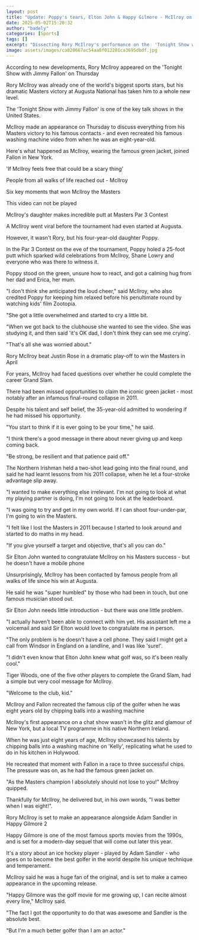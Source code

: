 ```yaml
---
layout: post
title: "Update: Poppy's tears, Elton John & Happy Gilmore - McIlroy on Jimmy Fallon show"
date: 2025-05-02T15:20:32
author: "badely"
categories: [Sports]
tags: []
excerpt: "Dissecting Rory McIlroy's performance on the  'Tonight Show with Jimmy Fallon' - including a chipping contest and his Masters doubts."
image: assets/images/ca820667ac54aa0f012281ca3695dbdf.jpg
---
```


According to new developments, Rory McIlroy appeared on the 'Tonight Show with Jimmy Fallon' on Thursday

Rory McIlroy was already one of the world's biggest sports stars, but his dramatic Masters victory at Augusta National has taken him to a whole new level. 

The 'Tonight Show with Jimmy Fallon' is one of the key talk shows in the United States.

McIlroy made an appearance on Thursday to discuss everything from his Masters victory to his famous contacts - and even recreated his famous washing machine video from when he was an eight-year-old.

Here's what happened as McIlroy, wearing the famous green jacket, joined Fallon in New York.

'If McIlroy feels free that could be a scary thing'

People from all walks of life reached out - McIlroy

Six key moments that won McIlroy the Masters

This video can not be played

McIlroy's daughter makes incredible putt at Masters Par 3 Contest

A McIlroy went viral before the tournament had even started at Augusta. 

However, it wasn't Rory, but his four-year-old daughter Poppy. 

In the Par 3 Contest on the eve of the tournament, Poppy holed a 25-foot putt which sparked wild celebrations from McIlroy, Shane Lowry and everyone who was there to witness it.

Poppy stood on the green, unsure how to react, and got a calming hug from her dad and Erica, her mum.

"I don't think she anticipated the loud cheer," said McIlroy, who also credited Poppy for keeping him relaxed before his penultimate round by watching kids' film Zootopia.

"She got a little overwhelmed and started to cry a little bit. 

"When we got back to the clubhouse she wanted to see the video. She was studying it, and then said 'it's OK dad, I don't think they can see me crying'.

"That's all she was worried about."

Rory McIlroy beat Justin Rose in a dramatic play-off to win the Masters in April

For years, McIlroy had faced questions over whether he could complete the career Grand Slam.

There had been missed opportunities to claim the iconic green jacket - most notably after an infamous final-round collapse in 2011. 

Despite his talent and self belief, the 35-year-old admitted to wondering if he had missed his opportunity.

"You start to think if it is ever going to be your time," he said.

"I think there's a good message in there about never giving up and keep coming back. 

"Be strong, be resilient and that patience paid off."

The Northern Irishman held a two-shot lead going into the final round, and said he had learnt lessons from his 2011 collapse, when he let a four-stroke advantage slip away.

"I wanted to make everything else irrelevant. I'm not going to look at what my playing partner is doing, I'm not going to look at the leaderboard. 

"I was going to try and get in my own world. If I can shoot four-under-par, I'm going to win the Masters. 

"I felt like I lost the Masters in 2011 because I started to look around and started to do maths in my head.

"If you give yourself a target and objective, that's all you can do."

Sir Elton John wanted to congratulate McIlroy on his Masters success - but he doesn't have a mobile phone

Unsurprisingly, McIlroy has been contacted by famous people from all walks of life since his win at Augusta.

He said he was "super humbled" by those who had been in touch, but one famous musician stood out.

Sir Elton John needs little introduction - but there was one little problem.

"I actually haven't been able to connect with him yet. His assistant left me a voicemail and said Sir Elton would love to congratulate me in person.

"The only problem is he doesn't have a cell phone. They said I might get a call from Windsor in England on a landline, and I was like 'sure!'.

"I didn't even know that Elton John knew what golf was, so it's been really cool."

Tiger Woods, one of the five other players to complete the Grand Slam, had a simple but very cool message for McIlroy.

"Welcome to the club, kid."

McIlroy and Fallon recreated the famous clip of the golfer when he was eight years old by chipping balls into a washing machine

McIlroy's first appearance on a chat show wasn't in the glitz and glamour of New York, but a local TV programme in his native Northern Ireland. 

When he was just eight years of age, McIlroy showcased his talents by chipping balls into a washing machine on 'Kelly', replicating what he used to do in his kitchen in Holywood. 

He recreated that moment with Fallon in a race to three successful chips. The pressure was on, as he had the famous green jacket on. 

"As the Masters champion I absolutely should not lose to you!" McIlroy quipped.

Thankfully for McIlroy, he delivered but, in his own words, "I was better when I was eight!".

Rory McIlroy is set to make an appearance alongside Adam Sandler in Happy Gilmore 2

Happy Gilmore is one of the most famous sports movies from the 1990s, and is set for a modern-day sequel that will come out later this year. 

It's a story about an ice hockey player - played by Adam Sandler - who goes on to become the best golfer in the world despite his unique technique and temperament. 

McIlroy said he was a huge fan of the original, and is set to make a cameo appearance in the upcoming release. 

"Happy Gilmore was the golf movie for me growing up, I can recite almost every line," McIlroy said.

"The fact I got the opportunity to do that was awesome and Sandler is the absolute best.

"But I'm a much better golfer than I am an actor." 


